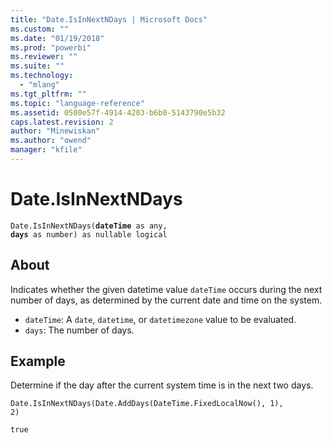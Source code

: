```yaml
---
title: "Date.IsInNextNDays | Microsoft Docs"
ms.custom: ""
ms.date: "01/19/2018"
ms.prod: "powerbi"
ms.reviewer: ""
ms.suite: ""
ms.technology: 
  - "mlang"
ms.tgt_pltfrm: ""
ms.topic: "language-reference"
ms.assetid: 0500e57f-4914-4203-b6b0-5143790e5b32
caps.latest.revision: 2
author: "Minewiskan"
ms.author: "owend"
manager: "kfile"
---
```

# Date.IsInNextNDays
<code>Date.IsInNextNDays(**dateTime** as any, **days** as number) as nullable logical</code>

## About
Indicates whether the given datetime value <code>dateTime</code> occurs during the next number of days, as determined by the current date and time on the system. 
- <code>dateTime</code>: A <code>date</code>, <code>datetime</code>, or <code>datetimezone</code> value to be evaluated. 
- <code>days</code>: The number of days.

## Example 
Determine if the day after the current system time is in the next two days.

<code>Date.IsInNextNDays(Date.AddDays(DateTime.FixedLocalNow(), 1), 2)</code>

<code>true</code>

